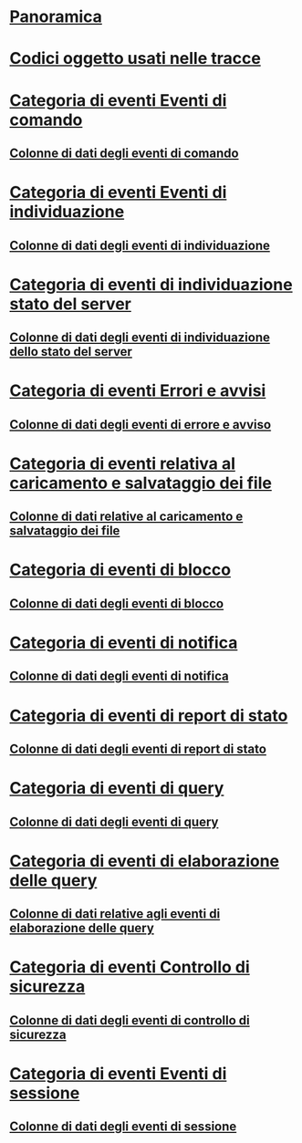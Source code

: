 # [Panoramica](analysis-services-trace-events.md)  
# [Codici oggetto usati nelle tracce](analysis-services-object-type-codes-used-in-traces.md)  
# [Categoria di eventi Eventi di comando](command-events-event-category.md)  
## [Colonne di dati degli eventi di comando](command-events-data-columns.md)  
# [Categoria di eventi Eventi di individuazione](discover-events-event-category.md)  
## [Colonne di dati degli eventi di individuazione](discover-events-data-columns.md)  
# [Categoria di eventi di individuazione stato del server](discover-server-state-event-category.md)  
## [Colonne di dati degli eventi di individuazione dello stato del server](discover-server-state-events-data-columns.md)  
# [Categoria di eventi Errori e avvisi](errors-and-warnings-event-category.md)  
## [Colonne di dati degli eventi di errore e avviso](errors-and-warnings-events-data-columns.md)  
# [Categoria di eventi relativa al caricamento e salvataggio dei file](file-load-and-save-event-category.md)  
## [Colonne di dati relative al caricamento e salvataggio dei file](file-load-and-save-data-columns.md)  
# [Categoria di eventi di blocco](lock-events-category.md)  
## [Colonne di dati degli eventi di blocco](lock-events-data-columns.md)  
# [Categoria di eventi di notifica](notification-events-event-category.md)  
## [Colonne di dati degli eventi di notifica](notification-events-data-columns.md)  
# [Categoria di eventi di report di stato](progress-reports-event-category.md)  
## [Colonne di dati degli eventi di report di stato](progress-reports-data-columns.md)  
# [Categoria di eventi di query](queries-events-category.md)  
## [Colonne di dati degli eventi di query](queries-events-data-columns.md)  
# [Categoria di eventi di elaborazione delle query](query-processing-events-category.md)  
## [Colonne di dati relative agli eventi di elaborazione delle query](query-processing-events-data-columns.md)  
# [Categoria di eventi Controllo di sicurezza](security-audit-event-category.md)  
## [Colonne di dati degli eventi di controllo di sicurezza](security-audit-data-columns.md)  
# [Categoria di eventi Eventi di sessione](session-events-event-category.md)  
## [Colonne di dati degli eventi di sessione](session-events-data-columns.md)  
